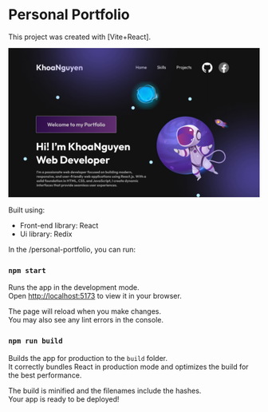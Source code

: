 # Personal Portfolio

This project was created with [Vite+React].

<img width="1266" alt="Screen Shot 2022-06-19 at 2 18 18 PM" src="./src/assets/readme_banner.png">

Built using:

- Front-end library: React
- Ui library: Redix

In the /personal-portfolio, you can run:

### `npm start`

Runs the app in the development mode.\
Open [http://localhost:5173](http://localhost:5173) to view it in your browser.

The page will reload when you make changes.\
You may also see any lint errors in the console.

### `npm run build`

Builds the app for production to the `build` folder.\
It correctly bundles React in production mode and optimizes the build for the best performance.

The build is minified and the filenames include the hashes.\
Your app is ready to be deployed!